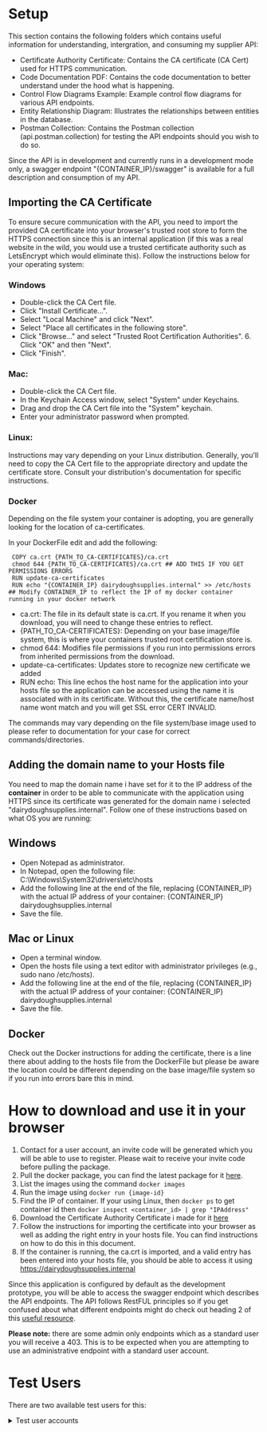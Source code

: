 # Setup
This section contains the following folders which contains useful information for understanding, intergration, and consuming my supplier API:

- Certificate Authority Certificate: Contains the CA certificate (CA Cert) used for HTTPS communication.
- Code Documentation PDF: Contains the code documentation to better understand under the hood what is happening.
- Control Flow Diagrams Example: Example control flow diagrams for various API endpoints.
- Entity Relationship Diagram: Illustrates the relationships between entities in the database.
- Postman Collection: Contains the Postman collection (api.postman.collection) for testing the API endpoints should you wish to do so.

Since the API is in development and currently runs in a development mode only, a swagger endpoint "{CONTAINER_IP}/swagger" is available for a full description and consumption of my API.

## Importing the CA Certificate
To ensure secure communication with the API, you need to import the provided CA certificate into your browser's trusted root store to form the HTTPS connection since this is an internal application (if this was a real website in the wild, you would use a trusted certificate authority such as LetsEncrypt which would eliminate this). Follow the instructions below for your operating system:

### Windows

- Double-click the CA Cert file.
- Click "Install Certificate...".
- Select "Local Machine" and click "Next".
- Select "Place all certificates in the following store".
- Click "Browse..." and select "Trusted Root Certification Authorities". 6. Click "OK" and then "Next".  
- Click "Finish".

### Mac:

- Double-click the CA Cert file.
- In the Keychain Access window, select "System" under Keychains.
- Drag and drop the CA Cert file into the "System" keychain.
- Enter your administrator password when prompted.

### Linux:

Instructions may vary depending on your Linux distribution. Generally, you'll need to copy the CA Cert file to the appropriate directory and update the certificate store. Consult your distribution's documentation for specific instructions.

### Docker

Depending on the file system your container is adopting, you are generally looking for the location of ca-certificates.

In your DockerFile edit and add the following:
```
 COPY ca.crt {PATH_TO_CA-CERTIFICATES}/ca.crt
 chmod 644 {PATH_TO_CA-CERTIFICATES}/ca.crt ## ADD THIS IF YOU GET PERMISSIONS ERRORS 
 RUN update-ca-certificates
 RUN echo "{CONTAINER_IP} dairydoughsupplies.internal" >> /etc/hosts ## Modify CONTAINER_IP to reflect the IP of my docker container running in your docker network
 ```

- ca.crt: The file in its default state is ca.crt. If you rename it when you download, you will need to change these entries to reflect.
- {PATH_TO_CA-CERTIFICATES}: Depending on your base image/file system, this is where your containers trusted root certification store is.
- chmod 644: Modifies file permissions if you run into permissions errors from inherited permissions from the download.
- update-ca-certificates: Updates store to recognize new certificate we added
- RUN echo: This line echos the host name for the application into your hosts file so the application can be accessed using the name it is associated with in its certificate. Without this, the certificate name/host name wont match and you will get SSL error CERT INVALID.


The commands may vary depending on the file system/base image used to please refer to documentation for your case for correct commands/directories.

## Adding the domain name to your Hosts file

You need to map the domain name i have set for it to the IP address of the **container** in order to be able to communicate with the application using HTTPS since its certificate was generated for the domain name i selected "dairydoughsupplies.internal". Follow one of these instructions based on what OS you are running:

## Windows

- Open Notepad as administrator.
- In Notepad, open the following file: C:\Windows\System32\drivers\etc\hosts
- Add the following line at the end of the file, replacing {CONTAINER_IP} with the actual IP address of your container:
  {CONTAINER_IP} dairydoughsupplies.internal
- Save the file.

## Mac or Linux

- Open a terminal window.
- Open the hosts file using a text editor with administrator privileges (e.g., sudo nano /etc/hosts).
- Add the following line at the end of the file, replacing {CONTAINER_IP} with the actual IP address of your container:
  {CONTAINER_IP} dairydoughsupplies.internal
- Save the file.

## Docker
Check out the Docker instructions for adding the certificate, there is a line there about adding to the hosts file from the DockerFile but please be aware the location could be different depending on the base image/file system so if you run into errors bare this in mind.

# How to download and use it in your browser
1. Contact for a user account, an invite code will be generated which you will be able to use to register. Please wait to receive your invite code before pulling the package.
2. Pull the docker package, you can find the latest package for it [here](https://github.com/orgs/BUAdvDev2024/packages?repo_name=Logistics-Management-System).
3. List the images using the command ```docker images```
4. Run the image using ```docker run {image-id}```
5. Find the IP of container. If your using Linux, then ```docker ps``` to get container id then ```docker inspect <container_id> | grep "IPAddress"```
6. Download the Certificate Authority Certificate i made for it [here](https://github.com/DanHumm/DummySupplier/tree/main/Documentation/Certificate)
7. Follow the instructions for importing the certificate into your browser as well as adding the right entry in your hosts file. You can find instructions on how to do this in this document.
8. If the container is running, the ca.crt is imported, and a valid entry has been entered into your hosts file, you should be able to access it using https://dairydoughsupplies.internal

Since this application is configured by default as the development prototype, you will be able to access the swagger endpoint which describes the API endpoints. The API follows RestFUL principles so if you get confused about what different endpoints might do check out heading 2 of this [useful resource](https://restfulapi.net/rest-api-best-practices/).

**Please note:** there are some admin only endpoints which as a standard user you will receive a 403. This is to be expected when you are attempting to use an administrative endpoint with a standard user account.

# Test Users

There are two available test users for this:

<details>
  <summary>Test user accounts</summary>

  **Standard User**

  username: testuser
  password: testUSER123!

  **Admin User**

  username: dan
  password: Password123!

</details>
